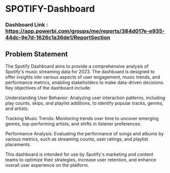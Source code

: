 # SPOTIFY-Dashboard

### Dashboard Link : https://app.powerbi.com/groups/me/reports/384d017e-e935-44dc-9e7d-1626c1a36de1/ReportSection

## Problem Statement

The Spotify Dashboard aims to provide a comprehensive analysis of Spotify's music streaming data for 2023. The dashboard is designed to offer insights into various aspects of user engagement, music trends, and performance metrics, enabling stakeholders to make data-driven decisions. Key objectives of the dashboard include:

Understanding User Behavior: Analyzing user interaction patterns, including play counts, skips, and playlist additions, to identify popular tracks, genres, and artists.

Tracking Music Trends: Monitoring trends over time to uncover emerging genres, top-performing artists, and shifts in listener preferences.

Performance Analysis: Evaluating the performance of songs and albums by various metrics, such as streaming counts, user ratings, and playlist placements.

This dashboard is intended for use by Spotify's marketing and content teams to optimize their strategies, increase user retention, and enhance overall user experience on the platform.


